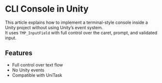 ﻿---
slug: consola-cli-unity
titulo: CLI Console in Unity
descripcion: A step-by-step guide to build an interactive CLI console in Unity using TMP_InputField.
fecha: 2025-04-10
tags: [unity, cli, input]
autor: RaulDAI
imagen: placeholder.png
---

# CLI Console in Unity

This article explains how to implement a terminal-style console inside a Unity project without using Unity’s event system.  
It uses `TMP_InputField` with full control over the caret, prompt, and validated input.

## Features

- Full control over text flow
- No Unity events
- Compatible with UniTask
